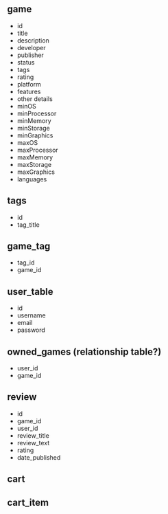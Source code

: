 ## game
- id
- title
- description
- developer
- publisher
- status
- tags
- rating
- platform
- features
- other details
- minOS
- minProcessor
- minMemory
- minStorage
- minGraphics
- maxOS
- maxProcessor
- maxMemory
- maxStorage
- maxGraphics
- languages

## tags
- id
- tag_title

## game_tag
- tag_id
- game_id


## user_table
- id
- username
- email
- password

## owned_games (relationship table?)
- user_id
- game_id

## review
- id
- game_id
- user_id
- review_title
- review_text
- rating
- date_published


## cart

## cart_item